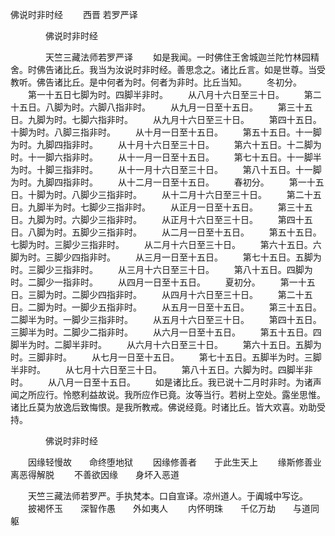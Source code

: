   佛说时非时经
　　西晋 若罗严译




　　　　佛说时非时经

　　　　天竺三藏法师若罗严译
　　如是我闻。一时佛住王舍城迦兰陀竹林园精舍。时佛告诸比丘。我当为汝说时非时经。善思念之。诸比丘言。如是世尊。当受教听。佛告诸比丘。是中何者为时。何者为非时。比丘当知。
　　冬初分。
　　第一十五日七脚为时。四脚半非时。
　　从八月十六日至三十日。
　　第二十五日。八脚为时。六脚八指非时。
　　从九月一日至十五日。
　　第三十五日。九脚为时。七脚六指非时。
　　从九月十六日至三十日。
　　第四十五日。十脚为时。八脚三指非时。
　　从十月一日至十五日。
　　第五十五日。十一脚为时。九脚四指非时。
　　从十月十六日至三十日。
　　第六十五日。十二脚为时。十一脚六指非时。
　　从十一月一日至十五日。
　　第七十五日。十一脚半为时。十脚三指非时。
　　从十一月十六日至三十日。
　　第八十五日。十一脚为时。九脚四指非时。
　　从十二月一日至十五日。
　　春初分。
　　第一十五日。十脚为时。八脚少三指非时。
　　从十二月十六日至三十日。
　　第二十五日。九脚半为时。七脚少三指非时。
　　从正月一日至十五日。
　　第三十五日。九脚为时。六脚少三指非时。
　　从正月十六日至三十日。
　　第四十五日。八脚为时。五脚少三指非时。
　　从二月一日至十五日。
　　第五十五日。七脚为时。三脚少三指非时。
　　从二月十六日至三十日。
　　第六十五日。六脚为时。三脚少四指非时。
　　从三月一日至十五日。
　　第七十五日。五脚为时。三脚少三指非时。
　　从三月十六日至三十日。
　　第八十五日。四脚为时。二脚少一指非时。
　　从四月一日至十五日。
　　夏初分。
　　第一十五日。三脚为时。二脚少四指非时。
　　从四月十六日至三十日。
　　第二十五日。二脚为时。一脚少五指非时。
　　从五月一日至十五日。
　　第三十五日。二脚半为时。一脚少三指非时。
　　从五月十六日至三十日。
　　第四十五日。三脚半为时。二脚少二指非时。
　　从六月一日至十五日。
　　第五十五日。四脚半为时。二脚半非时。
　　从六月十六日至三十日。
　　第六十五日。五脚为时。三脚非时。
　　从七月一日至十五日。
　　第七十五日。五脚半为时。三脚半非时。
　　从七月十六日至三十日。
　　第八十五日。六脚为时。四脚半非时。
　　从八月一日至十五日。
　　如是诸比丘。我已说十二月时非时。为诸声闻之所应行。怜愍利益故说。我所应作已竟。汝等当行。若树上空处。露坐思惟。诸比丘莫为放逸后致悔恨。是我所教戒。佛说经竟。时诸比丘。皆大欢喜。劝助受持。

　　　　佛说时非时经

　　因缘轻慢故　　命终堕地狱
　　因缘修善者　　于此生天上
　　缘斯修善业　　离恶得解脱
　　不善欲因缘　　身坏入恶道

　　天竺三藏法师若罗严。手执梵本。口自宣译。凉州道人。于阗城中写讫。
　　披褐怀玉　　深智作愚　　外如夷人
　　内怀明珠　　千亿万劫　　与道同躯

